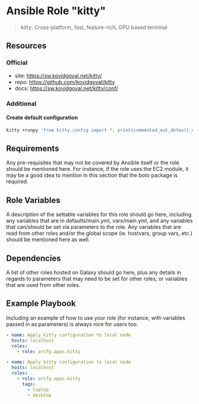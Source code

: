 # Ansible Role "kitty"

> kitty: Cross-platform, fast, feature-rich, GPU based terminal

## Resources

### Official

- site: https://sw.kovidgoyal.net/kitty/
- repo: https://github.com/kovidgoyal/kitty
- docs: https://sw.kovidgoyal.net/kitty/conf/

### Additional

#### Create default configuration

```sh
kitty +runpy 'from kitty.config import *; print(commented_out_default_config())'
```

## Requirements

Any pre-requisites that may not be covered by Ansible itself or the role should be mentioned here. For instance, if the
role uses the EC2 module, it may be a good idea to mention in this section that the boto package is required.

## Role Variables

A description of the settable variables for this role should go here, including any variables that are in
defaults/main.yml, vars/main.yml, and any variables that can/should be set via parameters to the role. Any variables
that are read from other roles and/or the global scope (ie. hostvars, group vars, etc.) should be mentioned here as
well.

## Dependencies

A list of other roles hosted on Galaxy should go here, plus any details in regards to parameters that may need to be set
for other roles, or variables that are used from other roles.

## Example Playbook

Including an example of how to use your role (for instance, with variables passed in as parameters) is always nice for
users too:

```yaml
- name: Apply kitty configuration to local node
  hosts: localhost
  roles:
    - role: arcfg.apps.kitty
```

```yaml
- name: Apply kitty configuration to local node
  hosts: localhost
  roles:
    - role: arcfg.apps.kitty
      tags:
        - laptop
        - desktop
```
